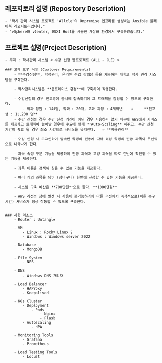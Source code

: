 ﻿## 레포지토리 설명 (Repository Description) 
    - "학사 관리 시스템 프로젝트 'Allcle'의 Onpremise 인프라를 생성하는 Ansible 플레이북 레포지토리입니다."
    - "vSphere와 vCenter, ESXI Host를 사용한 가상화 환경에서 구축하였습니다."

## 프로젝트 설명(Project Description)
    - 주제 : 학사관리 시스템 < 수강 신청 웹프로젝트 (ALL - CLE) >

    ### 고객 요구 사항 (Customer Requirements)
        - **수강신청**, 학적관리, 온라인 수업 강의장 등을 제공하는 대학교 학사 관리 시스템을 구축한다.

        - 학사관리시스템은 **온프레미스 환경**에 구축하여 작동한다.
        
        - 수강신청의 경우 전교생이 동시에 접속하기에 그 트래픽을 감당할 수 있도록 구축한다.
            - 학과 정원 : 140명, 학과 : 20개, 교과 과정 : 4개학년    ⇒     **전교생 : 11,200 명**
        - 수강 신청의 경우 수강 신청 기간이 아닌 경우 사용하지 않기 때문에 AWS에서 서비스를 제공하고 트래픽이 늘어날 경우에 수요에 맞게 **Auto-Scaling** 해주고, 수강 신청 기간이 종료 될 경우 최소 사양으로 서비스를 유지한다.   ⇒ **비용관리**

        - 수강 신청 시 로그인하여 접속한 학생의 전공에 따라 해당 학생의 전공 과목이 우선적으로 나타나게 한다.

        - 과목 속성 구분 기능을 제공하여 전공 과목과 교양 과목을 따로 한번에 확인할 수 있는 기능을 제공한다.

        - 과목 이름을 검색해 찾을 수 있는 기능을 제공한다.

        - 여러 개의 과목을 담아 (장바구니) 한번에 신청할 수 있는 기능을 제공한다.

        - 시스템 구축 예산은 **700만원**으로 한다. **1000만원**

        - AWS 리전의 장애 발생 시 사용이 불가능하기에 다른 리전에서 즉각적으로(빠른 복구 시간) 서비스가 정상 작동할 수 있도록 구축한다.


    ### 사용 리소스
        - Router : Untangle

        - VM
            - Linux : Rocky Linux 9
            - Windows : Windows server 2022
        
        - Database
            - MongoDB
        
        - File System
            - NFS
        
        - DNS
            - Windows DNS 관리자
        
        - Load Balancer
            - HAProxy
            - Keepalived

        - K8s Cluster
            - Deployment
                - Pods
                    - Nginx
                    - Flask
            - Autoscaling
                - HPA
        
        - Monitoring Tools
            - Grafana
            - Prometheus
        
        - Load Testing Tools
            - Locust

